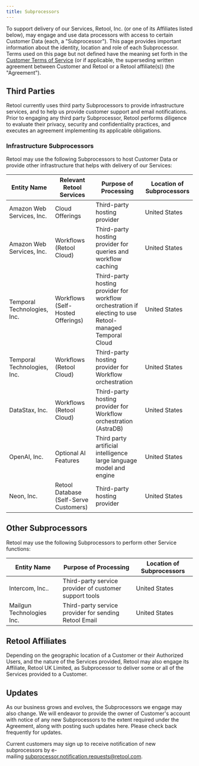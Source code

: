```yaml
---
title: Subprocessors
---
```


To support delivery of our Services, Retool, Inc. (or one of its Affiliates listed below), may engage and use data processors with access to certain Customer Data (each, a "Subprocessor"). This page provides important information about the identity, location and role of each Subprocessor. Terms used on this page but not defined have the meaning set forth in the [Customer Terms of Service](https://retool.com/tos.pdf) (or if applicable, the superseding written agreement between Customer and Retool or a Retool affiliate(s)) (the "Agreement").

## Third Parties

Retool currently uses third party Subprocessors to provide infrastructure services, and to help us provide customer support and email notifications. Prior to engaging any third party Subprocessor, Retool performs diligence to evaluate their privacy, security and confidentiality practices, and executes an agreement implementing its applicable obligations.

### Infrastructure Subprocessors

Retool may use the following Subprocessors to host Customer Data or provide other infrastructure that helps with delivery of our Services:


| Entity Name                 | Relevant Retool Services               | Purpose of Processing                                                                                    | Location of Subprocessors |
| --------------------------- | -------------------------------------- | -------------------------------------------------------------------------------------------------------- | ------------------------- |
| Amazon Web Services, Inc.   | Cloud Offerings                        | Third-party hosting provider                                                                             | United States             |
| Amazon Web Services, Inc.   | Workflows  <br />(Retool Cloud)        | Third-party hosting provider for queries and workflow caching                                            | United States             |
| Temporal Technologies, Inc. | Workflows (Self-Hosted Offerings)      | Third-party hosting provider for workflow orchestration if electing to use Retool-managed Temporal Cloud | United States             |
| Temporal Technologies, Inc. | Workflows (Retool Cloud)               | Third-party hosting provider for Workflow orchestration                                                  | United States             |
| DataStax, Inc.              | Workflows  <br />(Retool Cloud)        | Third-party hosting provider for Workflow orchestration (AstraDB)                                        | United States             |
| OpenAI, Inc.                | Optional AI Features                   | Third party artificial intelligence large language model and engine                                      | United States             |
| Neon, Inc.                  | Retool Database (Self-Serve Customers) | Third-party hosting provider                                                                             | United States             |

## Other Subprocessors

Retool may use the following Subprocessors to perform other Service functions:


| Entity Name               | Purpose of Processing                                  | Location of Subprocessors |
| ------------------------- | ------------------------------------------------------ | ------------------------- |
| Intercom, Inc..           | Third-party service provider of customer support tools | United States             |
| Mailgun Technologies Inc. | Third-party service provider for sending Retool Email  | United States             |

## Retool Affiliates

Depending on the geographic location of a Customer or their Authorized Users, and the nature of the Services provided, Retool may also engage its Affiliate, Retool UK Limited, as Subprocessor to deliver some or all of the Services provided to a Customer.

## Updates

As our business grows and evolves, the Subprocessors we engage may also change. We will endeavor to provide the owner of Customer's account with notice of any new Subprocessors to the extent required under the Agreement, along with posting such updates here. Please check back frequently for updates.

Current customers may sign up to receive notification of new subprocessors by e-mailing [subprocessor.notification.requests@retool.com](mailto:subprocessor.notification.requests@retool.com).
